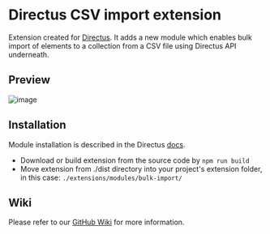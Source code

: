 # Directus CSV import extension
Extension created for [Directus](https://github.com/directus/directus). It adds a new module which enables bulk import of elements to a collection from a CSV file using Directus API underneath.

## Preview
![image](https://user-images.githubusercontent.com/56135216/149823755-78385b62-57e5-47f8-93ac-1c1c25262426.png)


## Installation
Module installation is described in the Directus [docs](https://docs.directus.io/extensions/creating-extensions/#deploying-your-extension).

- Download or build extension from the source code by `npm run build`
- Move extension from ./dist directory into your project's extension folder, in this case: `./extensions/modules/bulk-import/ `

## Wiki
Please refer to our [GitHub Wiki](https://github.com/PolySentry/directus-csv-bulk-import/wiki) for more information.
